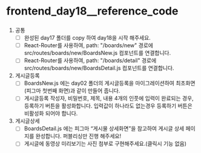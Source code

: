 # frontend_day18\_\_reference_code

###

1. 공통
   - [ ] 완성된 day17 폴더를 copy 하여 day18을 시작 해주세요.
   - [ ] React-Router를 사용하여, path: "/boards/new" 경로에 src/routes/boards/new/BoardsNew.js 컴포넌트를 연결합니다.
   - [ ] React-Router를 사용하여, path: "/boards/detail" 경로에 src/routes/boards/new/BoardsDetail.js 컴포넌트를 연결합니다.
2. 게시글등록
   - [ ] BoardsNew.js 에는 day02 폴더의 게시글등록을 마이그레이션하여 최초화면(피그마 첫번째 화면)과 같이 만들어 줍니다.
   - [ ] 게시글등록 작성자, 비밀번호, 제목, 내용 4개의 인풋에 입력이 완료되는 경우, 등록하기 버튼을 활성화합니다. 입력값이 하나라도 없는경우 등록하기 버튼은 비활성화 되어야 합니다.
3. 게시글상세
   - [ ] BoardsDetail.js 에는 피그마 “게시물 상세화면”을 참고하여 게시글 상세 페이지를 완성합니다. 퍼블리싱만 진행 해주세요!
   - [ ] 게시글에 동영상 미리보기는 사진 첨부로 구현해주세요.(클릭시 기능 없음)
